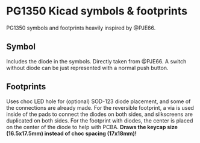 # PG1350 Kicad symbols & footprints

PG1350 symbols and footprints heavily inspired by @PJE66. 

## Symbol

Includes the diode in the symbols. Directly taken from @PJE66. A switch without diode can be just represented with a normal push button.

## Footprints

Uses choc LED hole for (optional) SOD-123 diode placement, and some of the connections are already made. For the reversible footprint, a via is used inside of the pads to connect the diodes on both sides, and silkscreens are duplicated on both sides. For the footprint with diodes, the center is placed on the center of the diode to help with PCBA. **Draws the keycap size (16.5x17.5mm) instead of choc spacing (17x18mm)!**
